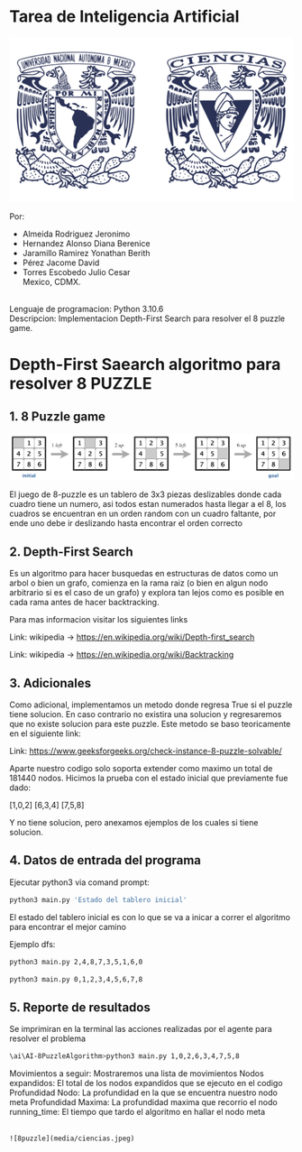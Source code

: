 # Tarea de Inteligencia Artificial

![logo](media/logos-unam-fc.png)


Por:
* Almeida Rodriguez Jeronimo
* Hernandez Alonso Diana Berenice
* Jaramillo Ramirez Yonathan Berith
* Pérez Jacome David
* Torres Escobedo Julio Cesar  
Mexico, CDMX.

<br>Lenguaje de programacion: Python 3.10.6<br />
Descripcion: Implementacion Depth-First Search para resolver el 8 puzzle game.

# Depth-First Saearch algoritmo para resolver 8 PUZZLE 


## 1. 8 Puzzle game

![8puzzle](media/goal.png)

El juego de 8-puzzle es un tablero de 3x3 piezas deslizables donde cada cuadro tiene un numero, asi todos estan numerados hasta llegar a el 8, los cuadros se encuentran en un orden random con un cuadro faltante, por ende uno debe ir deslizando hasta encontrar el orden correcto

## 2. Depth-First Search

Es un algoritmo para hacer busquedas en estructuras de datos como un arbol o bien un grafo, comienza en la rama raiz (o bien en algun nodo arbitrario si es el caso de un grafo) y explora tan lejos como es posible en cada rama antes de hacer backtracking.

Para mas informacion visitar los siguientes links

Link: wikipedia ->  https://en.wikipedia.org/wiki/Depth-first_search

Link: wikipedia -> https://en.wikipedia.org/wiki/Backtracking

## 3. Adicionales

Como adicional, implementamos un metodo donde regresa True si el puzzle tiene solucion. En caso contrario no existira una solucion y regresaremos que no existe solucion para este puzzle. Este metodo se baso teoricamente en el siguiente link:

Link: https://www.geeksforgeeks.org/check-instance-8-puzzle-solvable/

Aparte nuestro codigo solo soporta extender como maximo un total de 181440 nodos. Hicimos la prueba con el estado inicial que previamente fue dado:

[1,0,2]
[6,3,4]
[7,5,8]

Y no tiene solucion, pero anexamos ejemplos de los cuales si tiene solucion.

## 4. Datos de entrada del programa

Ejecutar python3 via comand prompt:

```sh
python3 main.py 'Estado del tablero inicial'
```
 El estado del tablero inicial  es con lo que se va a inicar a correr el algoritmo para encontrar el mejor camino

Ejemplo dfs:

```sh
python3 main.py 2,4,8,7,3,5,1,6,0
```

```sh
python3 main.py 0,1,2,3,4,5,6,7,8
```

## 5. Reporte de resultados

Se imprimiran en la terminal las acciones realizadas por el agente para resolver el problema

```sh
\ai\AI-8PuzzleAlgorithm>python3 main.py 1,0,2,6,3,4,7,5,8
```
Movimientos a seguir: Mostraremos una lista de movimientos 
Nodos expandidos:  El total de los nodos expandidos que se ejecuto en el codigo
Profundidad Nodo: La profundidad en la que se encuentra nuestro nodo meta
Profundidad Maxima: La profundidad maxima que recorrio el nodo
running_time: El tiempo que tardo el algoritmo en hallar el nodo meta
```

![8puzzle](media/ciencias.jpeg)